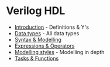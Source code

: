 # Verilog HDL

* [Introduction](/Verilog/introduction.md) - Definitions & Y's
* [Data types](/Verilog/data_types.md) - All data types
* [Syntax & Modelling](/Verilog/syntax.md)
* [Expressions & Operators](/Verilog/operators.md)
* [Modelling styles](/Verilog/modelling.md) - Modelling in depth
* [Tasks & Functions](/Verilog/task_function.md)
